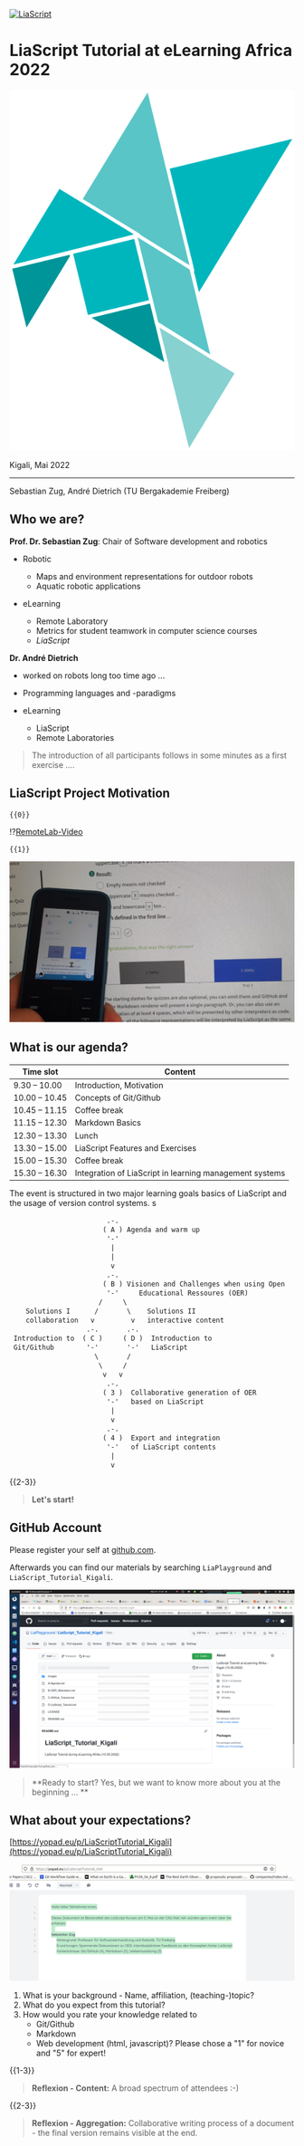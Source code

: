 <!--
author:   Sebastian Zug, André Dietrich

email:    Sebastian.Zug@informatik.tu-freiberg.de

version:  0.0.3

language: de

narrator: Deutsch Male

mode:     Presentation

comment:  Dieser Kurs für in das Projekt LiaScript ein und diskutiert die
          Vorteile im Kontext der OER Idee.

logo:     ./images/logo.png

-->

[![LiaScript](https://raw.githubusercontent.com/LiaScript/LiaScript/master/badges/course.svg)](https://LiaScript.github.io/course/?https://raw.githubusercontent.com/LiaPlayground/LiaScript_Tutorial_Kigali/main/A-Agenda.md)

# LiaScript Tutorial at eLearning Africa 2022

![LiaScriptLogo](images/logo.png)<!-- style="width: 45%; max-width: 1000px" -->

Kigali, Mai 2022

----------------------------------

Sebastian Zug, André Dietrich (TU Bergakademie Freiberg)

## Who we are?

__Prof. Dr. Sebastian Zug__: Chair of Software development and robotics

- Robotic

  + Maps and environment representations for outdoor robots
  + Aquatic robotic applications

- eLearning

  + Remote Laboratory
  + Metrics for student teamwork in computer science courses
  + _LiaScript_

__Dr. André Dietrich__

- worked on robots long too time ago  ...
- Programming languages and -paradigms
- eLearning

  - LiaScript
  - Remote Laboratories


> The introduction of all participants follows in some minutes as a first exercise ....


## LiaScript Project Motivation

    {{0}}
!?[RemoteLab-Video](https://www.youtube.com/watch?v=bICfKRyKTwE "Industrial eLab Demonstration aus Magdeburg")

    {{1}}
![Noka vs Destop](images/nokia.jpeg "LiaScript Klassenraum auf dem Desktop und Feature-Phone.")


## What is our agenda?

| Time slot     | Content                                                 |
| ------------- | ------------------------------------------------------- |
| 9.30 – 10.00  | Introduction, Motivation                                |
| 10.00 – 10.45 | Concepts of Git/Github                                  |
| 10.45 – 11.15 | Coffee break                                            |
| 11.15 – 12.30 | Markdown Basics                                         |
| 12.30 – 13.30 | Lunch                                                   |
| 13.30 – 15.00 | LiaScript Features and Exercises                        |
| 15.00 – 15.30 | Coffee break                                            |
| 15.30 – 16.30 | Integration of LiaScript in learning management systems |

The event is structured in two major learning goals basics of LiaScript and the usage of version control systems.
s
<!-- style="display: block; margin-left: auto; margin-right: auto; max-width: 815px;" -->
```ascii
                        .-.
                       ( A ) Agenda and warm up
                        '-'  
                         |
                         |
                         v
                        .-.
                       ( B ) Visionen and Challenges when using Open
                        '-'     Educational Ressoures (OER)
                      /     \
    Solutions I      /       \    Solutions II
    collaboration   v         v   interactive content
                   .-.       .-.
 Introduction to  ( C )     ( D )  Introduction to
 Git/Github        '-'       '-'   LiaScript
                     \       /
                      \     /
                       v   v
                        .-.
                       ( 3 )  Collaborative generation of OER
                        '-'   based on LiaScript
                         |
                         v
                        .-.
                       ( 4 )  Export and integration
                        '-'   of LiaScript contents
                         |
                         v

```

{{2-3}}
> **Let's start!**

## GitHub Account

Please register your self at [github.com](www.github.com).

Afterwards you can find our materials by searching `LiaPlayground` and `LiaScript_Tutorial_Kigali`.

![alt-text](images/ScreenshotTutorialSeite.png)

> **Ready to start? Yes, but we want to know more about you at the beginning ... **

## What about your expectations?

[https://yopad.eu/p/LiaScriptTutorial_Kigali](https://yopad.eu/p/LiaScriptTutorial_Kigali)

![alt-text](images/Etherpad.png)

1. What is your background - Name, affiliation, (teaching-)topic?
2. What do you expect from this tutorial?
3. How would you rate your knowledge related to
     + Git/Github
     + Markdown
     + Web development (html, javascript)?
   Please chose a "1" for novice and "5" for expert!

{{1-3}}
> **Reflexion - Content:** A broad spectrum of attendees :-)


{{2-3}}
> **Reflexion - Aggregation:** Collaborative writing process of a document - the final version remains visible at the end.
